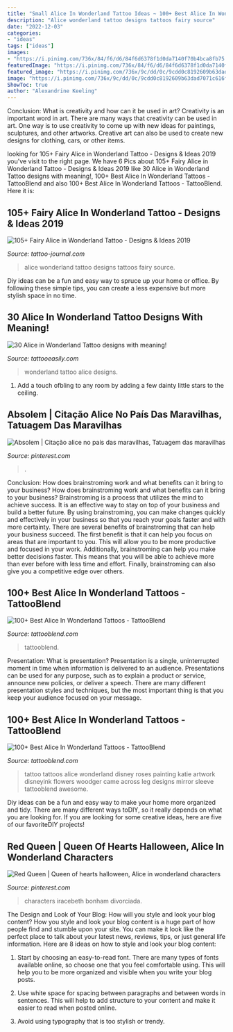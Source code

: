 ```yaml
---
title: "Small Alice In Wonderland Tattoo Ideas ~ 100+ Best Alice In Wonderland Tattoos"
description: "Alice wonderland tattoo designs tattoos fairy source"
date: "2022-12-03"
categories:
- "ideas"
tags: ["ideas"]
images:
- "https://i.pinimg.com/736x/84/f6/d6/84f6d6378f1d0da7140f70b4bca8fb75.jpg"
featuredImage: "https://i.pinimg.com/736x/84/f6/d6/84f6d6378f1d0da7140f70b4bca8fb75.jpg"
featured_image: "https://i.pinimg.com/736x/9c/dd/0c/9cdd0c8192609b63dad7071c616fb703.jpg"
image: "https://i.pinimg.com/736x/9c/dd/0c/9cdd0c8192609b63dad7071c616fb703.jpg"
ShowToc: true
author: "Alexandrine Keeling"
---
```



Conclusion: What is creativity and how can it be used in art?
Creativity is an important word in art. There are many ways that creativity can be used in art. One way is to use creativity to come up with new ideas for paintings, sculptures, and other artworks. Creative art can also be used to create new designs for clothing, cars, or other items.

	

		
looking for 105+ Fairy Alice in Wonderland Tattoo - Designs &amp; Ideas 2019 you've visit to the right page. We have 6 Pics about 105+ Fairy Alice in Wonderland Tattoo - Designs &amp; Ideas 2019 like 30 Alice in Wonderland Tattoo designs with meaning!, 100+ Best Alice In Wonderland Tattoos - TattooBlend and also 100+ Best Alice In Wonderland Tattoos - TattooBlend. Here it is:
		
    
## 105+ Fairy Alice In Wonderland Tattoo - Designs &amp; Ideas 2019

<img loading=lazy src="https://tattoo-journal.com/wp-content/uploads/2016/12/Alice-in-Wonderland-Tattoo-86-650x650.jpg" onerror="this.onerror=null;this.src='https://tse4.mm.bing.net/th?id=OIP.DyCsr_r5yNnPQbPEgQwucQHaHa&amp;pid=15.1';" alt="105+ Fairy Alice in Wonderland Tattoo - Designs &amp; Ideas 2019">

_Source: tattoo-journal.com_

>alice wonderland tattoo designs tattoos fairy source. 

	

Diy ideas can be a fun and easy way to spruce up your home or office. By following these simple tips, you can create a less expensive but more stylish space in no time.

    
## 30 Alice In Wonderland Tattoo Designs With Meaning!

<img loading=lazy src="http://www.tattooeasily.com/wp-content/uploads/2013/08/wonderland-tattoo-17.jpg" onerror="this.onerror=null;this.src='https://tse2.mm.bing.net/th?id=OIP.hpLoMndhmAdfa8SZGwFhYgHaJ5&amp;pid=15.1';" alt="30 Alice in Wonderland Tattoo designs with meaning!">

_Source: tattooeasily.com_

>wonderland tattoo alice designs. 

	

1. Add a touch ofbling to any room by adding a few dainty little stars to the ceiling.

    
## Absolem | Citação Alice No País Das Maravilhas, Tatuagem Das Maravilhas

<img loading=lazy src="https://i.pinimg.com/736x/84/f6/d6/84f6d6378f1d0da7140f70b4bca8fb75.jpg" onerror="this.onerror=null;this.src='https://tse1.mm.bing.net/th?id=OIP.TU4AjEdjp9pMUKUIMcVNsgE8DF&amp;pid=15.1';" alt="Absolem | Citação alice no país das maravilhas, Tatuagem das maravilhas">

_Source: pinterest.com_

>. 

	

Conclusion: How does brainstroming work and what benefits can it bring to your business?
How does brainstroming work and what benefits can it bring to your business? Brainstroming is a process that utilizes the mind to achieve success. It is an effective way to stay on top of your business and build a better future. By using brainstroming, you can make changes quickly and effectively in your business so that you reach your goals faster and with more certainty. There are several benefits of brainstroming that can help your business succeed. The first benefit is that it can help you focus on areas that are important to you. This will allow you to be more productive and focused in your work. Additionally, brainstroming can help you make better decisions faster. This means that you will be able to achieve more than ever before with less time and effort. Finally, brainstroming can also give you a competitive edge over others.

    
## 100+ Best Alice In Wonderland Tattoos - TattooBlend

<img loading=lazy src="https://tattooblend.com/wp-content/uploads/2015/09/alice-in-wonderland-tattoo-rabbite-stylish1.jpg" onerror="this.onerror=null;this.src='https://tse4.mm.bing.net/th?id=OIP.tltxyqKkyfDGFBErleYtGAHaKB&amp;pid=15.1';" alt="100+ Best Alice In Wonderland Tattoos - TattooBlend">

_Source: tattooblend.com_

>tattooblend. 

	

Presentation: What is presentation?
Presentation is a single, uninterrupted moment in time when information is delivered to an audience. Presentations can be used for any purpose, such as to explain a product or service, announce new policies, or deliver a speech. There are many different presentation styles and techniques, but the most important thing is that you keep your audience focused on your message.

    
## 100+ Best Alice In Wonderland Tattoos - TattooBlend

<img loading=lazy src="http://tattooblend.com/wp-content/uploads/2015/09/alice-in-wonderland-tattoo-3443k.jpg?x26891" onerror="this.onerror=null;this.src='https://tse2.mm.bing.net/th?id=OIP.2AnabQmVfTpXXbVhWznndwHaKn&amp;pid=15.1';" alt="100+ Best Alice In Wonderland Tattoos - TattooBlend">

_Source: tattooblend.com_

>tattoo tattoos alice wonderland disney roses painting katie artwork disneyink flowers woodger came across leg designs mirror sleeve tattooblend awesome. 

	

Diy ideas can be a fun and easy way to make your home more organized and tidy. There are many different ways toDIY, so it really depends on what you are looking for. If you are looking for some creative ideas, here are five of our favoriteDIY projects!

    
## Red Queen | Queen Of Hearts Halloween, Alice In Wonderland Characters

<img loading=lazy src="https://i.pinimg.com/736x/9c/dd/0c/9cdd0c8192609b63dad7071c616fb703.jpg" onerror="this.onerror=null;this.src='https://tse1.mm.bing.net/th?id=OIP._MDk542PtderA8kPF9WJiQHaKa&amp;pid=15.1';" alt="Red Queen | Queen of hearts halloween, Alice in wonderland characters">

_Source: pinterest.com_

>characters iracebeth bonham divorciada. 

	

The Design and Look of Your Blog: How will you style and look your blog content?
How you style and look your blog content is a huge part of how people find and stumble upon your site. You can make it look like the perfect place to talk about your latest news, reviews, tips, or just general life information. Here are 8 ideas on how to style and look your blog content:
1. Start by choosing an easy-to-read font. There are many types of fonts available online, so choose one that you feel comfortable using. This will help you to be more organized and visible when you write your blog posts.

2. Use white space for spacing between paragraphs and between words in sentences. This will help to add structure to your content and make it easier to read when posted online.

3. Avoid using typography that is too stylish or trendy.

